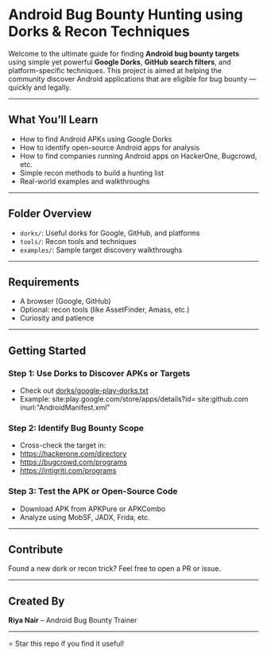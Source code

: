 # Android Bug Bounty Hunting using Dorks & Recon Techniques

Welcome to the ultimate guide for finding **Android bug bounty targets** using simple yet powerful **Google Dorks**, **GitHub search filters**, and platform-specific techniques. This project is aimed at helping the community discover Android applications that are eligible for bug bounty — quickly and legally.

---

## What You’ll Learn
- How to find Android APKs using Google Dorks
- How to identify open-source Android apps for analysis
- How to find companies running Android apps on HackerOne, Bugcrowd, etc.
- Simple recon methods to build a hunting list
- Real-world examples and walkthroughs

---

## Folder Overview
- `dorks/`: Useful dorks for Google, GitHub, and platforms
- `tools/`: Recon tools and techniques
- `examples/`: Sample target discovery walkthroughs

---

## Requirements
- A browser (Google, GitHub)
- Optional: recon tools (like AssetFinder, Amass, etc.)
- Curiosity and patience

---

## Getting Started

### Step 1: Use Dorks to Discover APKs or Targets
- Check out [dorks/google-play-dorks.txt](./dorks/google-play-dorks.txt)
- Example:
site:play.google.com/store/apps/details?id=
site:github.com inurl:"AndroidManifest.xml"

### Step 2: Identify Bug Bounty Scope
- Cross-check the target in:
- https://hackerone.com/directory
- https://bugcrowd.com/programs
- https://intigriti.com/programs

### Step 3: Test the APK or Open-Source Code
- Download APK from APKPure or APKCombo
- Analyze using MobSF, JADX, Frida, etc.

---

## Contribute
Found a new dork or recon trick? Feel free to open a PR or issue.

---

## Created By
**Riya Nair** – Android Bug Bounty Trainer  

---

⭐️ Star this repo if you find it useful!
